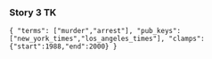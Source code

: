 ### Story 3 TK

`
{
    "terms": ["murder","arrest"],
    "pub_keys":["new_york_times","los_angeles_times"],
    "clamps":{"start":1988,"end":2000}
}
`